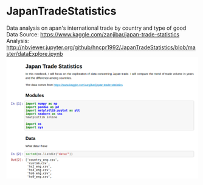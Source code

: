 # JapanTradeStatistics

Data analysis on apan's international trade by country and type of good <br>
Data Source: https://www.kaggle.com/zanjibar/japan-trade-statistics<br>
Analysis: http://nbviewer.jupyter.org/github/hncpr1992/JapanTradeStatistics/blob/master/dataExplore.ipynb<br>
<a href="http://nbviewer.jupyter.org/github/hncpr1992/JapanTradeStatistics/blob/master/dataExplore.ipynb"><img src="analysis_snap.png"></a>
